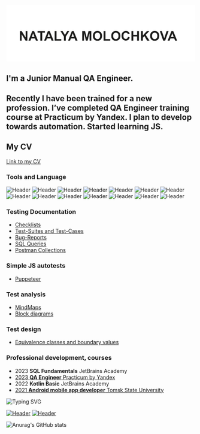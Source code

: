 [![Header](https://github.com/Molochkova/molochkova/blob/main/assets/header.png)](https://vladimir.hh.ru/resume/4e201b0cff0b9da9950039ed1f5763424b6d49/)

## I'm a Junior Manual QA Engineer.

## Recently I have been trained for a new profession. I’ve completed QA Engineer training course at Practicum by Yandex. I plan to develop towards automation. Started learning JS.

## My CV

[Link to my CV](https://drive.google.com/file/d/18e-oqPnRR0QMIwnzmakVtxf7h4CiUmF9/view?usp=sharing/)

### Tools and Language

![Header](https://img.shields.io/badge/Postman-090909?style=for-the-badge&logo=postman&logoColor=f76935)
![Header](https://img.shields.io/badge/Github-090909?style=for-the-badge&logo=github&logoColor=8cc4d7)
![Header](https://img.shields.io/badge/MySQL-090909?style=for-the-badge&logo=mysql&logoColor=00618a)
![Header](https://img.shields.io/badge/PostgreSQL-090909?style=for-the-badge&logo=postgresql&logoColor=0074d0)
![Header](https://img.shields.io/badge/DevTools-090909?style=for-the-badge&logo=googlechrome&logoColor=2674f2)
![Header](https://img.shields.io/badge/AndroidStudio-090909?style=for-the-badge&logo=androidstudio&logoColor=3ad07d)
![Header](https://img.shields.io/badge/CharlesProxy-090909?style=for-the-badge&logo=charlesproxy&logoColor=8cc4d7)
![Header](https://img.shields.io/badge/Swagger-090909?style=for-the-badge&logo=swagger&logoColor=7ede2b)
![Header](https://img.shields.io/badge/YouTrack-090909?style=for-the-badge&logo=youtrack&logoColor=136be1)
![Header](https://img.shields.io/badge/YandexTracker-090909?style=for-the-badge&logo=yandextracker&logoColor=f7f7f7)
![Header](https://img.shields.io/badge/Cygwin-090909?style=for-the-badge&logo=Cygwin&logoColor=f7f7f7)
![Header](https://img.shields.io/badge/Kotlin-090909?style=for-the-badge&logo=kotlin&logoColor=fff)
![Header](https://img.shields.io/badge/Figma-090909?style=for-the-badge&logo=figma&logoColor=7d5fa6)
![Header](https://img.shields.io/badge/Draw.io-090909?style=for-the-badge&logo=drawio&logoColor=4aa73c)

### Testing Documentation

- [Checklists](https://github.com/Molochkova/checklists)
- [Test-Suites and Test-Cases](https://github.com/Molochkova/test-cases)
- [Bug-Reports](https://github.com/Molochkova/bug-reports)
- [SQL Queries](https://github.com/Molochkova/SQL)
- [Postman Collections](https://github.com/Molochkova/postman)

### Simple JS autotests

- [Puppeteer](https://github.com/Molochkova/puppeteer)

### Test analysis

- [MindMaps](https://github.com/Molochkova/mindmaps)
- [Block diagrams](https://github.com/Molochkova/blockdiagrams)

### Test design

- [Equivalence classes and boundary values](https://github.com/Molochkova/testdesign)

### Professional development, courses

- 2023 **SQL Fundamentals** JetBrains Academy
- [2023 **QA Engineer** Practicum by Yandex](https://drive.google.com/file/d/1SnIFBYHYDtL7XuOH9rRbjJa2Y9jX5Sp-/view?usp=sharing/)
- 2022 **Kotlin Basic** JetBrains Academy
- [2021 **Android mobile app developer** Tomsk State University](https://drive.google.com/file/d/1mlolip1z6nfs4PeEyWHQwNhmgZoID4ZN/view?usp=sharing/)

![Typing SVG](https://readme-typing-svg.herokuapp.com?color=%2336BCF7&lines=Contact+me)

[![Header](https://img.shields.io/badge/Telegram-090909?style=for-the-badge&logo=telegram&logoColor=31a5db)](https://t.me/molochkova_n/)
[![Header](https://img.shields.io/badge/WhatsApp-090909?style=for-the-badge&logo=whatsapp&logoColor=elefef)](https://wa.me/79005862323/)

![Anurag's GitHub stats](https://github-readme-stats.vercel.app/api?username=molochkova&show_icons=true&theme=radical)
